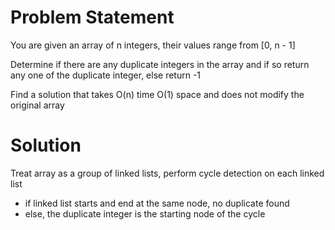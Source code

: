 # Problem Statement
You are given an array of n integers, their values range from [0, n - 1]

Determine if there are any duplicate integers in the array and if so return any one of the duplicate integer, else return -1

Find a solution that takes O(n) time O(1) space and does not modify the original array

# Solution
Treat array as a group of linked lists, perform cycle detection on each linked list
- if linked list starts and end at the same node, no duplicate found
- else, the duplicate integer is the starting node of the cycle
